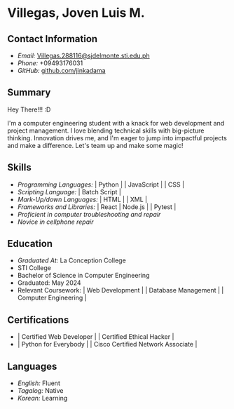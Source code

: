  # Villegas, Joven Luis M.

## Contact Information
- *Email:* Villegas.288116@sjdelmonte.sti.edu.ph
- *Phone:* +09493176031
- *GitHub:* [github.com/jinkadama](https://github.com/jinkadama)

## Summary
Hey There!!! :D

I'm a computer engineering student with a knack for web development and project management. I love blending technical skills with big-picture thinking. Innovation drives me, and I'm eager to jump into impactful projects and make a difference. Let's team up and make some magic!

## Skills
- *Programming Languages:* | Python | | JavaScript | | CSS |
- *Scripting Language:* | Batch Script |
- *Mark-Up/down Languages:* | HTML | | XML |
- *Frameworks and Libraries:* | React  | Node.js | |  Pytest |
- *Proficient in computer troubleshooting and repair*
- *Novice in cellphone repair*
  
## Education
- *Graduated At:* La Conception College
- STI College
- Bachelor of Science in Computer Engineering
- Graduated: May 2024
- Relevant Coursework: | Web Development | | Database Management | | Computer Engineering |

## Certifications
- | Certified Web Developer | | Certified Ethical Hacker | 
-  | Python for Everybody | | Cisco Certified Network Associate | 

## Languages
- *English:* Fluent
- *Tagalog:* Native
- *Korean:* Learning
